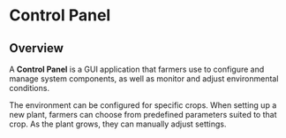 # Control Panel

## Overview

A **Control Panel** is a GUI application that farmers use to configure and manage system components, as well as monitor
and adjust environmental conditions.

The environment can be configured for specific crops. When setting up a new plant, farmers can choose from predefined
parameters suited to that crop. As the plant grows, they can manually adjust settings.